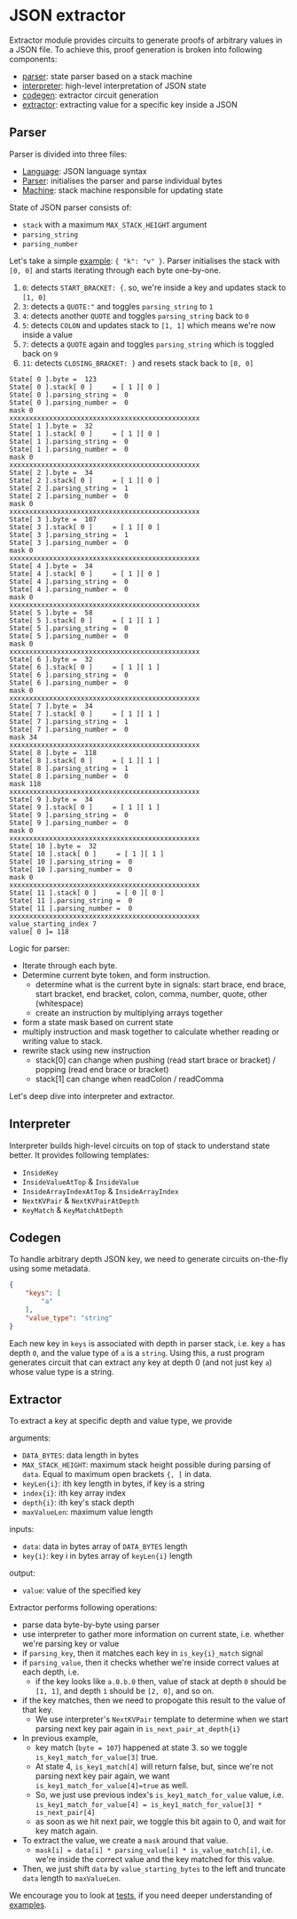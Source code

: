 # JSON extractor

Extractor module provides circuits to generate proofs of arbitrary values in a JSON file. To achieve this, proof generation is broken into following components:
- [parser](../circuits/json/parser/): state parser based on a stack machine
- [interpreter](../circuits/json/interpreter.circom): high-level interpretation of JSON state
- [codegen](../src/bin/codegen.rs): extractor circuit generation
- [extractor](../circuits/main/extractor.circom): extracting value for a specific key inside a JSON

## Parser
Parser is divided into three files:
- [Language](../circuits/json/parser/language.circom): JSON language syntax
- [Parser](../circuits/json/parser/parser.circom): initialises the parser and parse individual bytes
- [Machine](../circuits/json/parser/machine.circom): stack machine responsible for updating state

State of JSON parser consists of:
- `stack` with a maximum `MAX_STACK_HEIGHT` argument
- `parsing_string`
- `parsing_number`

Let's take a simple [example](../examples/json/test/value_string.json): `{ "k": "v" }`. Parser initialises the stack with `[0, 0]` and starts iterating through each byte one-by-one.

1. `0`: detects `START_BRACKET: {`. so, we're inside a key and updates stack to `[1, 0]`
2. `3`: detects a `QUOTE:"` and toggles `parsing_string` to `1`
3. `4`: detects another `QUOTE` and toggles `parsing_string` back to `0`
4. `5`: detects `COLON` and updates stack to `[1, 1]` which means we're now inside a value
5. `7`: detects a `QUOTE` again and toggles `parsing_string` which is toggled back on `9`
6. `11`: detects `CLOSING_BRACKET: }` and resets stack back to `[0, 0]`

```
State[ 0 ].byte =  123
State[ 0 ].stack[ 0 ]     = [ 1 ][ 0 ]
State[ 0 ].parsing_string =  0
State[ 0 ].parsing_number =  0
mask 0
xxxxxxxxxxxxxxxxxxxxxxxxxxxxxxxxxxxxxxxxxxxxxxxx
State[ 1 ].byte =  32
State[ 1 ].stack[ 0 ]     = [ 1 ][ 0 ]
State[ 1 ].parsing_string =  0
State[ 1 ].parsing_number =  0
mask 0
xxxxxxxxxxxxxxxxxxxxxxxxxxxxxxxxxxxxxxxxxxxxxxxx
State[ 2 ].byte =  34
State[ 2 ].stack[ 0 ]     = [ 1 ][ 0 ]
State[ 2 ].parsing_string =  1
State[ 2 ].parsing_number =  0
mask 0
xxxxxxxxxxxxxxxxxxxxxxxxxxxxxxxxxxxxxxxxxxxxxxxx
State[ 3 ].byte =  107
State[ 3 ].stack[ 0 ]     = [ 1 ][ 0 ]
State[ 3 ].parsing_string =  1
State[ 3 ].parsing_number =  0
mask 0
xxxxxxxxxxxxxxxxxxxxxxxxxxxxxxxxxxxxxxxxxxxxxxxx
State[ 4 ].byte =  34
State[ 4 ].stack[ 0 ]     = [ 1 ][ 0 ]
State[ 4 ].parsing_string =  0
State[ 4 ].parsing_number =  0
mask 0
xxxxxxxxxxxxxxxxxxxxxxxxxxxxxxxxxxxxxxxxxxxxxxxx
State[ 5 ].byte =  58
State[ 5 ].stack[ 0 ]     = [ 1 ][ 1 ]
State[ 5 ].parsing_string =  0
State[ 5 ].parsing_number =  0
mask 0
xxxxxxxxxxxxxxxxxxxxxxxxxxxxxxxxxxxxxxxxxxxxxxxx
State[ 6 ].byte =  32
State[ 6 ].stack[ 0 ]     = [ 1 ][ 1 ]
State[ 6 ].parsing_string =  0
State[ 6 ].parsing_number =  0
mask 0
xxxxxxxxxxxxxxxxxxxxxxxxxxxxxxxxxxxxxxxxxxxxxxxx
State[ 7 ].byte =  34
State[ 7 ].stack[ 0 ]     = [ 1 ][ 1 ]
State[ 7 ].parsing_string =  1
State[ 7 ].parsing_number =  0
mask 34
xxxxxxxxxxxxxxxxxxxxxxxxxxxxxxxxxxxxxxxxxxxxxxxx
State[ 8 ].byte =  118
State[ 8 ].stack[ 0 ]     = [ 1 ][ 1 ]
State[ 8 ].parsing_string =  1
State[ 8 ].parsing_number =  0
mask 118
xxxxxxxxxxxxxxxxxxxxxxxxxxxxxxxxxxxxxxxxxxxxxxxx
State[ 9 ].byte =  34
State[ 9 ].stack[ 0 ]     = [ 1 ][ 1 ]
State[ 9 ].parsing_string =  0
State[ 9 ].parsing_number =  0
mask 0
xxxxxxxxxxxxxxxxxxxxxxxxxxxxxxxxxxxxxxxxxxxxxxxx
State[ 10 ].byte =  32
State[ 10 ].stack[ 0 ]     = [ 1 ][ 1 ]
State[ 10 ].parsing_string =  0
State[ 10 ].parsing_number =  0
mask 0
xxxxxxxxxxxxxxxxxxxxxxxxxxxxxxxxxxxxxxxxxxxxxxxx
State[ 11 ].stack[ 0 ]     = [ 0 ][ 0 ]
State[ 11 ].parsing_string =  0
State[ 11 ].parsing_number =  0
xxxxxxxxxxxxxxxxxxxxxxxxxxxxxxxxxxxxxxxxxxxxxxxx
value_starting_index 7
value[ 0 ]= 118
```

Logic for parser:
- Iterate through each byte.
- Determine current byte token, and form instruction.
  - determine what is the current byte in signals: start brace, end brace, start bracket, end bracket, colon, comma, number, quote, other (whitespace)
  - create an instruction by multiplying arrays together
- form a state mask based on current state
- multiply instruction and mask together to calculate whether reading or writing value to stack.
- rewrite stack using new instruction
  - stack[0] can change when pushing (read start brace or bracket) / popping (read end brace or bracket)
  - stack[1] can change when readColon / readComma

Let's deep dive into interpreter and extractor.

## Interpreter
Interpreter builds high-level circuits on top of stack to understand state better. It provides following templates:
- `InsideKey`
- `InsideValueAtTop` & `InsideValue`
- `InsideArrayIndexAtTop` & `InsideArrayIndex`
- `NextKVPair` & `NextKVPairAtDepth`
- `KeyMatch` & `KeyMatchAtDepth`

## Codegen
To handle arbitrary depth JSON key, we need to generate circuits on-the-fly using some metadata.

```json
{
    "keys": [
        "a"
    ],
    "value_type": "string"
}
```

Each new key in `keys` is associated with depth in parser stack, i.e. key `a` has depth `0`, and the value type of `a` is a `string`.
Using this, a rust program generates circuit that can extract any key at depth 0 (and not just key `a`) whose value type is a string.

## Extractor
To extract a key at specific depth and value type, we provide

arguments:
- `DATA_BYTES`: data length in bytes
- `MAX_STACK_HEIGHT`: maximum stack height possible during parsing of `data`. Equal to maximum open brackets `{, [` in data.
- `keyLen{i}`: ith key length in bytes, if key is a string
- `index{i}`: ith key array index
- `depth{i}`: ith key's stack depth
- `maxValueLen`: maximum value length

inputs:
- `data`: data in bytes array of `DATA_BYTES` length
- `key{i}`: key i in bytes array of `keyLen{i}` length

output:
- `value`: value of the specified key

Extractor performs following operations:
- parse data byte-by-byte using parser
- use interpreter to gather more information on current state, i.e. whether we're parsing key or value
- if `parsing_key`, then it matches each key in `is_key{i}_match` signal
- if `parsing_value`, then it checks whether we're inside correct values at each depth, i.e.
  - if the key looks like `a.0.b.0` then, value of stack at depth `0` should be `[1, 1]`, and depth `1` should be `[2, 0]`, and so on.
- if the key matches, then we need to propogate this result to the value of that key.
  - We use interpreter's `NextKVPair` template to determine when we start parsing next key pair again in `is_next_pair_at_depth{i}`
- In previous example,
  - key match (`byte = 107`) happened at state 3. so we toggle `is_key1_match_for_value[3]` true.
  - At state 4, `is_key1_match[4]` will return false, but, since we're not parsing next key pair again, we want `is_key1_match_for_value[4]=true` as well.
  - So, we just use previous index's `is_key1_match_for_value` value, i.e. `is_key1_match_for_value[4] = is_key1_match_for_value[3] * is_next_pair[4]`
  - as soon as we hit next pair, we toggle this bit again to 0, and wait for key match again.
- To extract the value, we create a `mask` around that value.
  - `mask[i] = data[i] * parsing_value[i] * is_value_match[i]`, i.e. we're inside the correct value and the key matched for this value.
- Then, we just shift `data` by `value_starting_bytes` to the left and truncate `data` length to `maxValueLen`.

We encourage you to look at [tests](../circuits/test/json/), if you need deeper understanding of [examples](../examples/json/test/).
